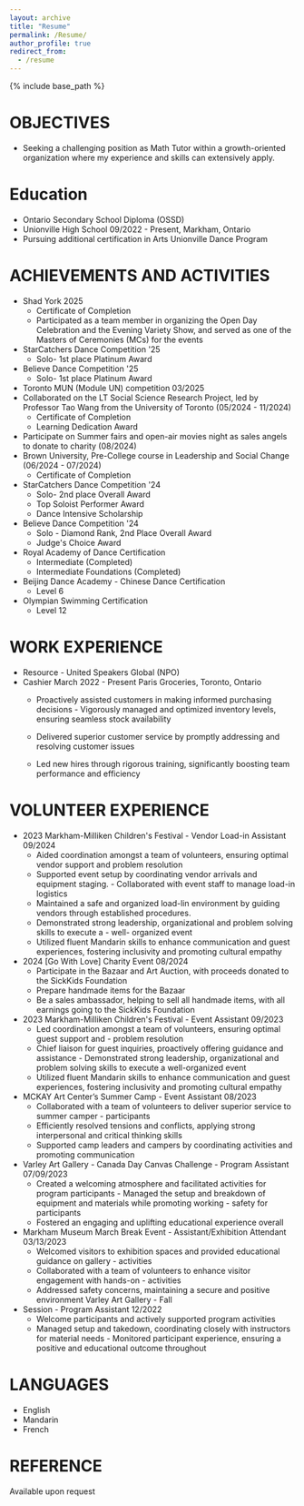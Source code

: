 ```yaml
---
layout: archive
title: "Resume"
permalink: /Resume/
author_profile: true
redirect_from:
  - /resume
---
```


{% include base_path %}

OBJECTIVES
======
* Seeking a challenging position as Math Tutor within a growth-oriented organization where my experience and skills can extensively apply. 

Education
======
* Ontario Secondary School Diploma (OSSD) 
* Unionville High School 09/2022 - Present, Markham, Ontario 
* Pursuing additional certification in Arts Unionville Dance Program 

ACHIEVEMENTS AND ACTIVITIES
======
* Shad York 2025
  * Certificate of Completion
  * Participated as a team member in organizing the Open Day Celebration and the Evening Variety Show, and served as one of the Masters of Ceremonies (MCs) for the events
* StarCatchers Dance Competition '25
  * Solo- 1st place Platinum Award    
* Believe Dance Competition '25
  * Solo- 1st place Platinum Award
* Toronto MUN (Module UN) competition 03/2025
* Collaborated on the LT Social Science Research Project, led by Professor Tao Wang from the University of Toronto (05/2024 - 11/2024) 
  * Certificate of Completion
  * Learning Dedication Award
* Participate on Summer fairs and open-air movies night as sales angels to donate to charity (08/2024)
* Brown University, Pre-College course in Leadership and Social Change (06/2024 - 07/2024)
  * Certificate of Completion
* StarCatchers Dance Competition '24
  * Solo- 2nd place Overall Award
  * Top Soloist Performer Award
  * Dance Intensive Scholarship
* Believe Dance Competition '24
  * Solo - Diamond Rank, 2nd Place Overall Award
  * Judge's Choice Award
* Royal Academy of Dance Certification
  * Intermediate (Completed)
  * Intermediate Foundations (Completed)
* Beijing Dance Academy - Chinese Dance Certification
  * Level 6
* Olympian Swimming Certification
  * Level 12
    
  
  
WORK EXPERIENCE
======
* Resource - United Speakers Global (NPO)
* Cashier March 2022 - Present Paris Groceries, Toronto, Ontario 
  * Proactively assisted customers in making informed purchasing decisions - Vigorously managed and 
  optimized inventory levels, ensuring seamless stock availability

  * Delivered superior customer service by promptly addressing and resolving customer issues 
  * Led new hires through rigorous training, significantly boosting team performance and efficiency 


VOLUNTEER EXPERIENCE
======
 * 2023 Markham-Milliken Children's Festival - Vendor Load-in Assistant 09/2024
   * Aided coordination amongst a team of volunteers, ensuring optimal vendor support and problem
  resolution
   * Supported event setup by coordinating vendor arrivals and equipment staging. - Collaborated with
  event staff to manage load-in logistics
   * Maintained a safe and organized load-lin environment by guiding vendors through established 
  procedures. 
   * Demonstrated strong leadership, organizational and problem solving skills to execute a - well-
  organized event 
   * Utilized fluent Mandarin skills to enhance communication and guest experiences, fostering 
  inclusivity and promoting cultural empathy 
* 2024 [Go With Love] Charity Event 08/2024
  * Participate in the Bazaar and Art Auction, with proceeds donated to the SickKids Foundation
  * Prepare handmade items for the Bazaar
  * Be a sales ambassador, helping to sell all handmade items, with all earnings going to the SickKids 
  Foundation 
* 2023 Markham-Milliken Children's Festival - Event Assistant 09/2023
  * Led coordination amongst a team of volunteers, ensuring optimal guest support and - problem 
  resolution
  * Chief liaison for guest inquiries, proactively offering guidance and assistance - Demonstrated strong 
  leadership, organizational and problem solving skills to execute a well-organized event 
  * Utilized fluent Mandarin skills to enhance communication and guest experiences, fostering 
  inclusivity and promoting cultural empathy 
* MCKAY Art Center’s Summer Camp - Event Assistant 08/2023
  * Collaborated with a team of volunteers to deliver superior service to summer camper - participants
  * Efficiently resolved tensions and conflicts, applying strong interpersonal and critical thinking skills
  * Supported camp leaders and campers by coordinating activities and promoting communication
* Varley Art Gallery - Canada Day Canvas Challenge - Program Assistant 07/09/2023
  * Created a welcoming atmosphere and facilitated activities for program participants - Managed the 
  setup and breakdown of equipment and materials while promoting working - safety for participants 
  * Fostered an engaging and uplifting educational experience overall
* Markham Museum March Break Event - Assistant/Exhibition Attendant 03/13/2023
  * Welcomed visitors to exhibition spaces and provided educational guidance on gallery - activities
  * Collaborated with a team of volunteers to enhance visitor engagement with hands-on - activities
  * Addressed safety concerns, maintaining a secure and positive environment Varley Art Gallery - Fall
* Session - Program Assistant 12/2022
  * Welcome participants and actively supported program activities
  * Managed setup and takedown, coordinating closely with instructors for material needs - Monitored 
  participant experience, ensuring a positive and educational outcome throughout
 
LANGUAGES
======
 * English
 * Mandarin
 * French 
  
REFERENCE
======
Available upon request
  

